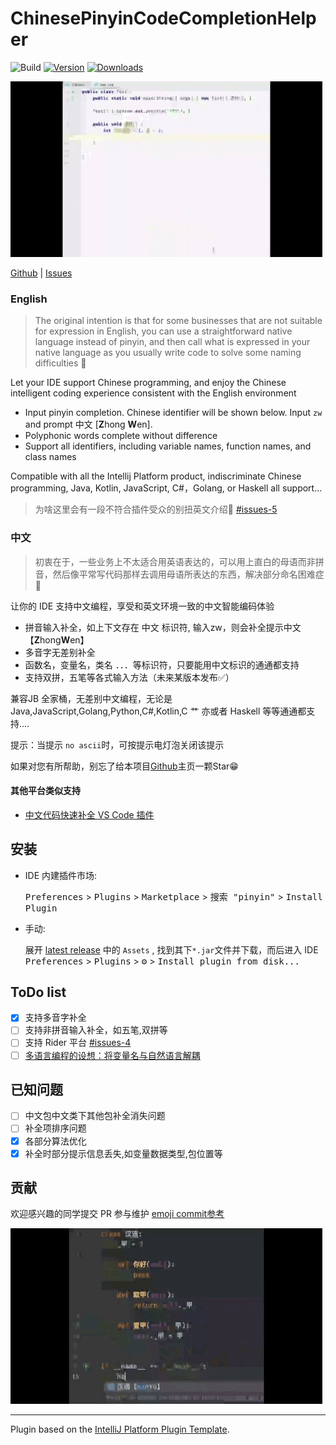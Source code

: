 # ChinesePinyinCodeCompletionHelper

![Build](https://github.com/tuchg/ChinesePinyin-CodeCompletionHelper/workflows/Build/badge.svg)
[![Version](https://img.shields.io/jetbrains/plugin/v/14838.svg)](https://plugins.jetbrains.com/plugin/14838)
[![Downloads](https://img.shields.io/jetbrains/plugin/d/14838.svg)](https://plugins.jetbrains.com/plugin/14838)

![Java演示](screenshots/java.GIF)

<!-- Plugin description -->

<a href="https://github.com/tuchg/ChinesePinyin-CodeCompletionHelper">Github</a> | <a href="https://github.com/tuchg/ChinesePinyin-CodeCompletionHelper/issues">Issues</a>  

<h3>English</h3>

> The original intention is that for some businesses that are not suitable for expression in English, you can use a straightforward native language instead of pinyin, and then call what is expressed in your native language as you usually write code to solve some naming difficulties 🤔

Let your IDE support Chinese programming, and enjoy the Chinese intelligent coding experience consistent with the English environment

* Input pinyin completion. Chinese identifier will be shown below. Input `zw` and prompt 中文 [**Z**hong **W**en].
* Polyphonic words complete without difference
* Support all identifiers, including variable names, function names, and class names

Compatible with all the Intellij Platform product, indiscriminate Chinese programming, Java, Kotlin, JavaScript, C#，Golang, or Haskell all support...

> 为啥这里会有一段不符合插件受众的别扭英文介绍💬  <a href="https://github.com/tuchg/ChinesePinyin-CodeCompletionHelper/issues/5">#issues-5</a>

<h3>中文</h3>

> 初衷在于，一些业务上不太适合用英语表达的，可以用上直白的母语而非拼音，然后像平常写代码那样去调用母语所表达的东西，解决部分命名困难症🤔

让你的 IDE 支持中文编程，享受和英文环境一致的中文智能编码体验

* 拼音输入补全，如上下文存在 中文 标识符, 输入zw，则会补全提示中文【**Z**hong**W**en】
* 多音字无差别补全
* 函数名，变量名，类名 ．．．等标识符，只要能用中文标识的通通都支持
* 支持双拼，五笔等各式输入方法（未来某版本发布✅）

兼容JB 全家桶，无差别中文编程，无论是 Java,JavaScript,Golang,Python,C#,Kotlin,C 艹 亦或者 Haskell 等等通通都支持....

<p></p>

提示：当提示 `no ascii`时，可按提示电灯泡关闭该提示

如果对您有所帮助，别忘了给本项目<a href="https://github.com/tuchg/ChinesePinyin-CodeCompletionHelper">Github</a>主页一颗Star😁

<h4>其他平台类似支持</h4>

* <a href="https://gitee.com/Program-in-Chinese/vscode_Chinese_Input_Assistant">中文代码快速补全 VS Code 插件</a>

<!-- Plugin description end -->



## 安装

- IDE 内建插件市场:
  
  <kbd>Preferences</kbd> > <kbd>Plugins</kbd> > <kbd>Marketplace</kbd> > <kbd>搜索 "pinyin"</kbd> >
  <kbd>Install Plugin</kbd>
  
- 手动:

  展开 [latest release](https://github.com/tuchg/ChinesePinyin-CodeCompletionHelper/releases/latest) 中的 `Assets` , 找到其下`*.jar`文件并下载，而后进入 IDE 
  <kbd>Preferences</kbd> > <kbd>Plugins</kbd> > <kbd>⚙️</kbd> > <kbd>Install plugin from disk...</kbd>

## ToDo list
- [x] 支持多音字补全
- [ ] 支持非拼音输入补全，如五笔,双拼等
- [ ] 支持 Rider 平台 [#issues-4](https://github.com/tuchg/ChinesePinyin-CodeCompletionHelper/issues/4)
- [ ] [多语言编程的设想：将变量名与自然语言解耦](https://www.v2ex.com/t/701390)
## 已知问题
- [ ] 中文包中文类下其他包补全消失问题
- [ ] 补全项排序问题
- [x] 各部分算法优化
- [x] 补全时部分提示信息丢失,如变量数据类型,包位置等

## 贡献

欢迎感兴趣的同学提交 PR 参与维护
[emoji commit参考](https://gitmoji.carloscuesta.me/)

![Python 演示](screenshots/py.GIF)


---
Plugin based on the [IntelliJ Platform Plugin Template][template].

[template]: https://github.com/JetBrains/intellij-platform-plugin-template
